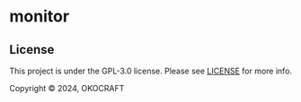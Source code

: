 # monitor

## License

This project is under the GPL-3.0 license. Please see [LICENSE](LICENSE) for more info.

Copyright © 2024, OKOCRAFT
